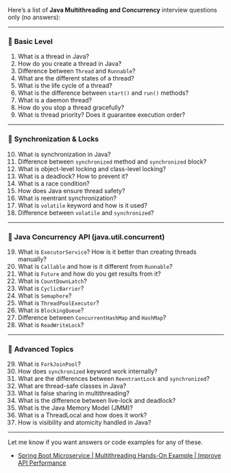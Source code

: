 Here’s a list of **Java Multithreading and Concurrency** interview questions only (no answers):

---

### 🔹 **Basic Level**

1. What is a thread in Java?
2. How do you create a thread in Java?
3. Difference between `Thread` and `Runnable`?
4. What are the different states of a thread?
5. What is the life cycle of a thread?
6. What is the difference between `start()` and `run()` methods?
7. What is a daemon thread?
8. How do you stop a thread gracefully?
9. What is thread priority? Does it guarantee execution order?

---

### 🔹 **Synchronization & Locks**

10. What is synchronization in Java?
11. Difference between `synchronized` method and `synchronized` block?
12. What is object-level locking and class-level locking?
13. What is a deadlock? How to prevent it?
14. What is a race condition?
15. How does Java ensure thread safety?
16. What is reentrant synchronization?
17. What is `volatile` keyword and how is it used?
18. Difference between `volatile` and `synchronized`?

---

### 🔹 **Java Concurrency API (java.util.concurrent)**

19. What is `ExecutorService`? How is it better than creating threads manually?
20. What is `Callable` and how is it different from `Runnable`?
21. What is `Future` and how do you get results from it?
22. What is `CountDownLatch`?
23. What is `CyclicBarrier`?
24. What is `Semaphore`?
25. What is `ThreadPoolExecutor`?
26. What is `BlockingQueue`?
27. Difference between `ConcurrentHashMap` and `HashMap`?
28. What is `ReadWriteLock`?

---

### 🔹 **Advanced Topics**

29. What is `ForkJoinPool`?
30. How does `synchronized` keyword work internally?
31. What are the differences between `ReentrantLock` and `synchronized`?
32. What are thread-safe classes in Java?
33. What is false sharing in multithreading?
34. What is the difference between live-lock and deadlock?
35. What is the Java Memory Model (JMM)?
36. What is a ThreadLocal and how does it work?
37. How is visibility and atomicity handled in Java?

---

Let me know if you want answers or code examples for any of these.


- [Spring Boot Microservice | Multithreading Hands-On Example | Improve API Performance](https://www.youtube.com/watch?v=gMmN7wZZezI)